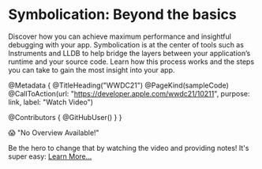 # Symbolication: Beyond the basics

Discover how you can achieve maximum performance and insightful debugging with your app. Symbolication is at the center of tools such as Instruments and LLDB to help bridge the layers between your application’s runtime and your source code. Learn how this process works and the steps you can take to gain the most insight into your app.

@Metadata {
   @TitleHeading("WWDC21")
   @PageKind(sampleCode)
   @CallToAction(url: "https://developer.apple.com/wwdc21/10211", purpose: link, label: "Watch Video")

   @Contributors {
      @GitHubUser(<replace this with your GitHub handle>)
   }
}

😱 "No Overview Available!"

Be the hero to change that by watching the video and providing notes! It's super easy:
 [Learn More…](https://wwdcnotes.github.io/WWDCNotes/documentation/wwdcnotes/contributing)
